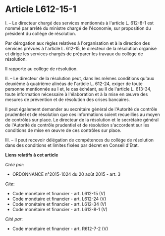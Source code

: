 # Article L612-15-1

I. – Le directeur chargé des services mentionnés à l'article L. 612-8-1 est nommé par arrêté du ministre chargé de
l'économie, sur proposition du président du collège de résolution.

Par dérogation aux règles relatives à l'organisation et à la direction des services prévues à l'article L. 612-15, le
directeur de la résolution organise et dirige les services chargés de préparer les travaux du collège de résolution.

Il rapporte au collège de résolution.

II. – Le directeur de la résolution peut, dans les mêmes conditions qu'aux deuxième à quatrième alinéas de l'article L.
612-24, exiger de toute personne mentionnée au I et, le cas échéant, au II de l'article L. 613-34, toute information
nécessaire à l'élaboration et à la mise en œuvre des mesures de prévention et de résolution des crises bancaires.

Il peut également demander au secrétaire général de l'Autorité de contrôle prudentiel et de résolution que ces informations
soient recueillies au moyen de contrôles sur place. Le directeur de la résolution et le secrétaire général de l'Autorité de
contrôle prudentiel et de résolution s'accordent sur les conditions de mise en œuvre de ces contrôles sur place.

III. – Il peut recevoir délégation de compétences du collège de résolution dans des conditions et limites fixées par décret
en Conseil d'Etat.

**Liens relatifs à cet article**

_Créé par_:

  - ORDONNANCE n°2015-1024 du 20 août 2015 - art. 3

_Cite_:

  - Code monétaire et financier - art. L612-15 (V)
  - Code monétaire et financier - art. L612-24 (V)
  - Code monétaire et financier - art. L612-34 (V)
  - Code monétaire et financier - art. L612-8-1 (V)

_Cité par_:

  - Code monétaire et financier - art. R612-7-2 (V)
